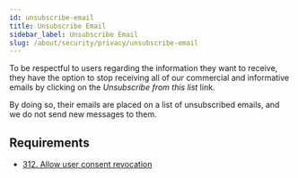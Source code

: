 ```yaml
---
id: unsubscribe-email
title: Unsubscribe Email
sidebar_label: Unsubscribe Email
slug: /about/security/privacy/unsubscribe-email
---
```


To be respectful to users
regarding the information they want to receive,
they have the option to stop receiving
all of our commercial and informative emails
by clicking on the *Unsubscribe from this list* link.

By doing so,
their emails are placed on a list
of unsubscribed emails,
and we do not send new messages to them.

## Requirements

- [312. Allow user consent revocation](/criteria/requirements/312)
